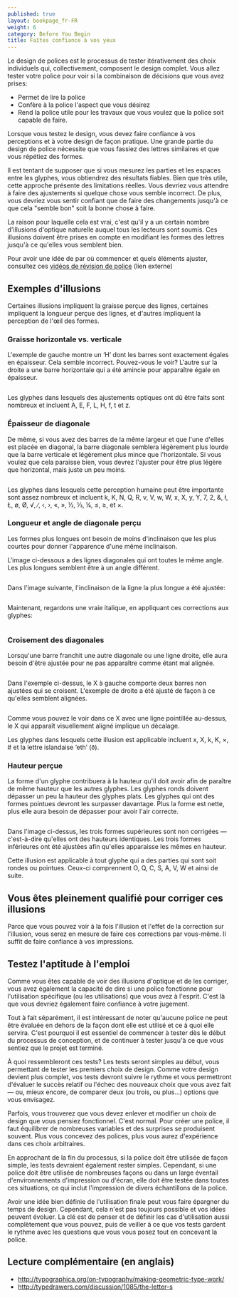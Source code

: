 ```yaml
---
published: true
layout: bookpage_fr-FR
weight: 6
category: Before You Begin
title: Faîtes confiance à vos yeux
---
```


Le design de polices est le processus de tester itérativement des choix individuels qui, collectivement,
composent le design complet. Vous allez tester votre police pour voir si la combinaison de décisions que
vous avez prises:

* Permet de lire la police
* Confère à la police l'aspect que vous désirez
* Rend la police utile pour les travaux que vous voulez que la police soit capable de faire.

Lorsque vous testez le design, vous devez faire confiance à vos perceptions et à votre design de façon
pratique. Une grande partie du design de police nécessite que vous fassiez des lettres similaires et que vous
répétiez des formes.

Il est tentant de supposer que si vous mesurez les parties et les espaces entre les glyphes, vous obtiendrez
des résultats fiables. Bien que très utile, cette approche présente des limitations réelles. Vous devriez
vous attendre à faire des ajustements si quelque chose vous semble incorrect. De plus, vous devriez vous
sentir confiant que de faire des changements jusqu'à ce que cela "semble bon" soit la bonne chose à faire.

La raison pour laquelle cela est vrai, c'est qu'il y a un certain nombre d'illusions d'optique naturelle auquel
tous les lecteurs sont soumis. Ces illusions doivent être prises en compte en modifiant les formes des lettres
jusqu'à ce qu'elles vous semblent bien.

Pour avoir une idée de par où commencer et quels éléments ajuster, consultez ces [vidéos de révision de
police](https://vimeo.com/typereview/videos) (lien externe)

## Exemples d'illusions

Certaines illusions impliquent la graisse perçue des lignes, certaines impliquent la longueur perçue des lignes,
et d'autres impliquent la perception de l'œil des formes.

### Graisse horizontale vs. verticale

L'exemple de gauche montre un ‘H’ dont les barres sont exactement égales en épaisseur. Cela semble incorrect.
Pouvez-vous le voir?
L'autre sur la droite a une barre horizontale qui a été amincie pour apparaître égale en épaisseur.

<img src="../en-US/images/H%20compensation2.png" alt>

Les glyphes dans lesquels des ajustements optiques ont dû être faits sont nombreux et incluent A, E, F, L, H,
f, t et z.

### Épaisseur de diagonale

De même, si vous avez des barres de la même largeur et que l'une d'elles est placée en diagonal, la barre
diagonale semblera légèrement plus lourde que la barre verticale et légèrement plus mince que l'horizontale.
Si vous voulez que cela paraisse bien, vous devrez l'ajuster pour être plus légère que horizontal,
mais juste un peu moins.

<img src="../en-US/images/Diag%20illusion.png" alt>

Les glyphes dans lesquels cette perception humaine peut être importante sont assez nombreux et incluent
k, K, N, Q, R, v, V, w, W, x, X, y, Y, 7, 2, &amp;, ł, Ł, &oslash;, &Oslash;, &radic;, ∕, &lsaquo;, &rsaquo;,
&laquo;, &raquo;, &frac12;, &frac13;, &frac14;, &le;, &ge;, et &times;.

### Longueur et angle de diagonale perçu

Les formes plus longues ont besoin de moins d'inclinaison que les plus courtes pour donner l'apparence
d'une même inclinaison.

L'image ci-dessous a des lignes diagonales qui ont toutes le même angle. Les plus longues semblent être à un
angle différent.

<img src="../en-US/images/pdiag.png" alt>

Dans l'image suivante, l'inclinaison de la ligne la plus longue a été ajustée:

<img src="../en-US/images/pdiag2.png" alt>

Maintenant, regardons une vraie italique, en appliquant ces corrections aux glyphes:

<img src="../en-US/images/longer%20less%20slant.png" alt>

### Croisement des diagonales

Lorsqu'une barre franchit une autre diagonale ou une ligne droite, elle aura besoin d'être ajustée
pour ne pas apparaître comme étant mal alignée.

<img src="../en-US/images/compare-x.png" alt>

Dans l'exemple ci-dessus, le X à gauche comporte deux barres non ajustées qui se croisent. L'exemple
de droite a été ajusté de façon à ce qu'elles semblent alignées.

<img src="../en-US/images/myriad-x.png" alt>

Comme vous pouvez le voir dans ce X avec une ligne pointillée au-dessus, le X qui apparaît visuellement
aligné implique un décalage.

Les glyphes dans lesquels cette illusion est applicable incluent x, X, k, K, ×, # et la lettre islandaise
‘eth’ (&eth;).

### Hauteur perçue

La forme d'un glyphe contribuera à la hauteur qu'il doit avoir afin de paraître de même hauteur
que les autres glyphes. Les glyphes ronds doivent dépasser un peu la hauteur des glyphes plats.
Les glyphes qui ont des formes pointues devront les surpasser davantage. Plus la forme est nette,
plus elle aura besoin de dépasser pour avoir l'air correcte.

<img src="../en-US/images/3Shapes.png" alt>

Dans l'image ci-dessus, les trois formes supérieures sont non corrigées &mdash; c'est-à-dire
qu'elles ont des hauteurs identiques. Les trois formes inférieures ont été ajustées afin qu'elles
apparaisse les mêmes en hauteur.

Cette illusion est applicable à tout glyphe qui a des parties qui sont soit rondes ou pointues.
Ceux-ci comprennent O, Q, C, S, A, V, W et ainsi de suite.

## Vous êtes pleinement qualifié pour corriger ces illusions

Parce que vous pouvez voir à la fois l'illusion et l'effet de la correction sur l'illusion, vous
serez en mesure de faire ces corrections par vous-même. Il suffit de faire confiance à vos impressions.

## Testez l'aptitude à l'emploi

Comme vous êtes capable de voir des illusions d'optique et de les corriger, vous avez également la
capacité de dire si une police fonctionne pour l'utilisation spécifique (ou les utilisations) que vous
avez à l'esprit. C'est là que vous devriez également faire confiance à votre jugement.

Tout à fait séparément, il est intéressant de noter qu'aucune police ne peut être évaluée en dehors
de la façon dont elle est utilisé et ce à quoi elle servira. C'est pourquoi il est essentiel de
commencer à tester dès le début du processus de conception, et de continuer à tester jusqu'à ce que
vous sentiez que le projet est terminé.

À quoi ressembleront ces tests? Les tests seront simples au début, vous permettant de tester les
premiers choix de design. Comme votre design devient plus complet, vos tests devront suivre le rythme
et vous permettront d'évaluer le succès relatif ou l'échec des nouveaux choix que vous avez fait &mdash;
ou, mieux encore, de comparer deux (ou trois, ou plus&hellip;) options que vous envisagez.

Parfois, vous trouverez que vous devez enlever et modifier un choix de design que vous pensiez
fonctionnel. C'est normal. Pour créer une police, il faut équilibrer de nombreuses variables et des
surprises se produisent souvent. Plus vous concevez des polices, plus vous aurez d'expérience dans ces
choix arbitraires.

En approchant de la fin du processus, si la police doit être utilisée de façon simple, les tests devraient
également rester simples. Cependant, si une police doit être utilisée de nombreuses façons ou dans un large 
éventail d'environnements d'impression ou d'écran, elle doit être testée dans toutes ces situations, ce qui
inclut l'impression de divers échantillons de la police.

Avoir une idée bien définie de l'utilisation finale peut vous faire épargner du temps de design. Cependant,
cela n'est pas toujours possible et vos idées peuvent évoluer. La clé est de penser et de définir les cas
d'utilisation aussi complètement que vous pouvez, puis de veiller à ce que vos tests gardent le rythme avec
les questions que vous vous posez tout en concevant la police.

## Lecture complémentaire (en anglais)

* <http://typographica.org/on-typography/making-geometric-type-work/>
* <http://typedrawers.com/discussion/1085/the-letter-s>
